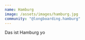 ```yaml
---
name: Hamburg
image: /assets/images/hamburg.jpg
community: "@longboarding.hamburg"
---
```

Das ist Hamburg yo
